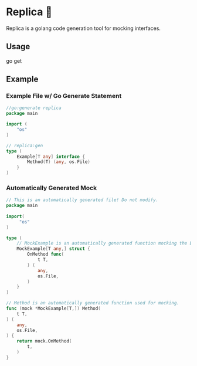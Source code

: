# Replica 💎

Replica is a golang code generation tool for mocking interfaces.

## Usage

go get 

## Example

### Example File w/ Go Generate Statement

```go
//go:generate replica
package main

import (
	"os"
)

// replica:gen
type (
	Example[T any] interface {
		Method(T) (any, os.File)
	}
)
```

### Automatically Generated Mock

```go
// This is an automatically generated file! Do not modify.
package main
 
import( 
	 "os" 
)

type (
	// MockExample is an automatically generated function mocking the Example interface.
	MockExample[T any,] struct { 
		OnMethod func( 
			t T,
		) ( 
			any,
			os.File,
		) 
	} 
)

// Method is an automatically generated function used for mocking.
func (mock *MockExample[T,]) Method(
	t T,
) (
	any, 
	os.File, 
) {  
	return mock.OnMethod(
		t,
	)
}
```